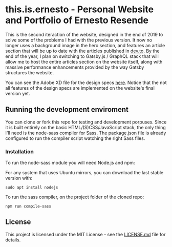 # this.is.ernesto - Personal Website and Portfolio of Ernesto Resende

This is the second iteraction of the website, designed in the end of 2019 to solve some of the problems I had with the previous version. It now no longer uses a background image in the hero section, and features an article section that will be up to date with the articles published in [dev.to](https://dev.to). By the end of the year, I plan on switching to Gatsby.js / GraphQL stack that will allow me to host the entire articles section on the website itself, along with massive performance enhancements provided by the way Gatsby structures the website.

You can see the Adobe XD file for the design specs [here](https://xd.adobe.com/view/a1a5072a-8dbd-40f1-7a3a-7b8d64039170-d794/). Notice that the not all features of the design specs are implemented on the website's final version yet.

## Running the development enviroment

You can clone or fork this repo for testing and development porpuses. Since it is built entirely on the basic HTML/(S)CSS/JavaScript stack, the only thing I'll need is the node-sass compiler for Sass. The package.json file is already configured to run the compiler script watching the right Sass files.

### Installation

To run the node-sass module you will need Node.js and npm:

For any system that uses Ubuntu mirrors, you can download the last stable version with:

```
sudo apt install nodejs
```

To run the sass compiler, on the project folder of the cloned repo:

```
npm run compile-sass
```

## License

This project is licensed under the MIT License - see the [LICENSE.md](LICENSE.md) file for details.